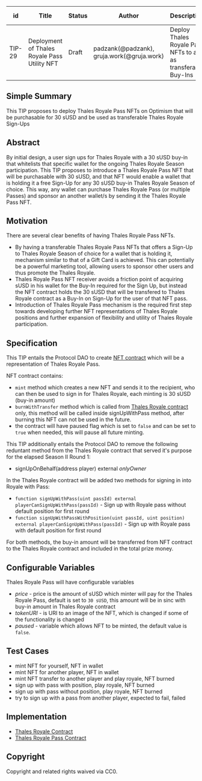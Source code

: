 | id | Title | Status | Author | Description | Discussions to | Created |
| ----------- | ----------- | ----------- | ----------- | ----------- | ----------- | ----------- |
| TIP-29 |  Deployment of Thales Royale Pass Utility NFT| Draft | padzank(@padzank), gruja.work(@gruja.work) | Deploy Thales Royale Pass NFTs to act as transferable Buy-Ins | [Discord URL](https://discord.gg/hHH7EJf8M5) | 2022-02-20

## Simple Summary
 
This TIP proposes to deploy Thales Royale Pass NFTs on Optimism that will be purchasable for 30 sUSD and be used as transferable Thales Royale Sign-Ups
 
## Abstract
 
By initial design, a user sign ups for Thales Royale with a 30 sUSD buy-in that whitelists that specific wallet for the ongoing Thales Royale Season participation. This TIP proposes to introduce a Thales Royale Pass NFT that will be purchasable with 30 sUSD, and that NFT would enable a wallet that is holding it a free Sign-Up for any 30 sUSD buy-in Thales Royale Season of choice. This way, any wallet can purchase Thales Royale Pass (or multiple Passes) and sponsor an another wallet/s by sending it the Thales Royale Pass NFT.

## Motivation
 
There are several clear benefits of having Thales Royale Pass NFTs.  

 - By having a transferable Thales Royale Pass NFTs that offers a Sign-Up to Thales Royale Season of choice for a wallet that is holding it, mechanism similar to that of a Gift Card is achieved. This can potentially be a powerful marketing tool, allowing users to sponsor other users and thus promote the Thales Royale.  
 - Thales Royale Pass NFT receiver avoids a friction point of acquiring sUSD in his wallet for the Buy-In required for the Sign Up, but instead the NFT contract holds the 30 sUSD that will be transfered to Thales Royale contract as a Buy-In on Sign-Up for the user of that NFT pass.
 - Introduction of Thales Royale Pass mechanism is the required first step towards developing further NFT representations of Thales Royale positions and further expansion of flexibility and utility of Thales Royale participation.
 
## Specification

This TIP entails the Protocol DAO to create [NFT contract](https://github.com/thales-markets/contracts/tree/main/contracts/ThalesRoyale) which will be a representation of Thales Royale Pass.

NFT contract contains:
 - `mint` method which creates a new NFT and sends it to the recipient, who can then be used to sign in for Thales Royale, each minting is 30 sUSD (buy-in amount)
 - `burnWithTransfer` method which is called from [Thales Royale contract](https://github.com/thales-markets/contracts/blob/main/contracts/ThalesRoyale/ThalesRoyale.sol) only, this method will be called inside signUpWithPass method, after burning this NFT can not be used in the future.
 - the contract will have paused flag which is set to `false` and can be set to `true` when needed, this will pause all future minting.

 This TIP additionally entails the Protocol DAO to remove the following reduntant method from the Thales Royale contract that served it's purpose for the elapsed Season II Round 1:

 - signUpOnBehalf(address player) external *onlyOwner*

In the Thales Royale contract will be added two methods for signing in into Royale with Pass:

 - `function signUpWithPass(uint passId) external playerCanSignUpWithPass(passId)` - Sign up with Royale pass without default position for first round
 - `function signUpWithPassWithPosition(uint passId, uint position) external playerCanSignUpWithPass(passId)` - Sign up with Royale pass with default position for first round

 For both methods, the buy-in amount will be transferred from NFT contract to the Thales Royale contract and included in the total prize money.

## Configurable Variables

Thales Royale Pass will have configurable variables

- *price* - price is the amount of sUSD which minter will pay for the Thales Royale Pass, default is set to `30 sUSD`, this amount will be in sinc with buy-in amount in Thales Royale contract
- *tokenURI* - is URI to an image of the NFT, which is changed if some of the functionality is changed 
- *paused* - variable which allows NFT to be minted, the default value is `false`.

## Test Cases

- mint NFT for yourself, NFT in wallet
- mint NFT for another player, NFT in wallet
- mint NFT transfer to another player and play royale, NFT burned
- sign up with pass with position, play royale, NFT burned
- sign up with pass without position, play royale, NFT burned
- try to sign up with a pass from another player, expected to fail, failed

## Implementation

- [Thales Royale Contract](https://github.com/thales-markets/contracts/blob/main/contracts/ThalesRoyale/ThalesRoyale.sol)
- [Thales Royale Pass Contract](https://github.com/thales-markets/contracts/tree/main/contracts/ThalesRoyale)
 
## Copyright
 
Copyright and related rights waived via CC0.
